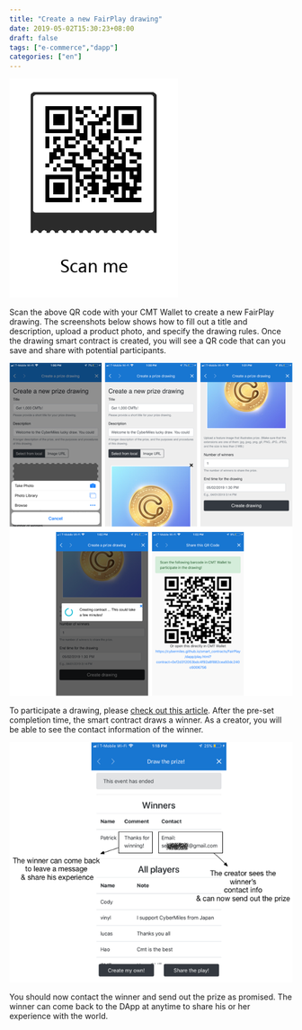 ```yaml
---
title: "Create a new FairPlay drawing"
date: 2019-05-02T15:30:23+08:00
draft: false
tags: ["e-commerce","dapp"] 
categories: ["en"] 
---
```


![](/images/20190502-fairplay-03.png)

Scan the above QR code with your CMT Wallet to create a new FairPlay drawing. The screenshots below shows how to fill out a title and description, upload a product photo, and specify the drawing rules. Once the drawing smart contract is created, you will see a QR code that can you save and share with potential participants.

![](/images/20190502-fairplay-04.png)

To participate a drawing, please [check out this article](/post/20190502-fairplay-player-en/). After the pre-set completion time, the smart contract draws a winner. As a creator, you will be able to see the contact information of the winner.

![](/images/20190502-fairplay-05.png) 

You should now contact the winner and send out the prize as promised. The winner can come back to the DApp at anytime to share his or her experience with the world.

